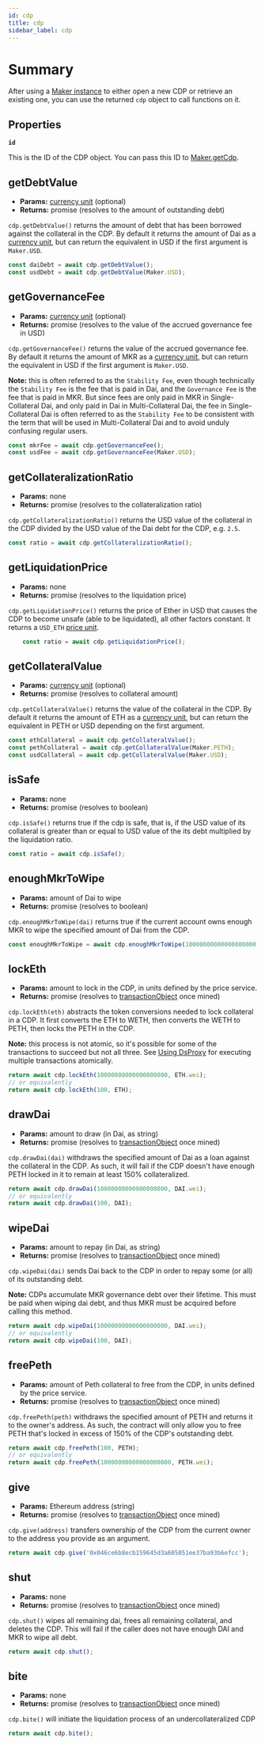 ```yaml
---
id: cdp
title: cdp
sidebar_label: cdp
---
```


# Summary

After using a [Maker instance](Maker) to either open a new CDP or retrieve an existing one, you can use the returned `cdp` object to call functions on it.

## Properties

**`id`**

This is the ID of the CDP object. You can pass this ID to [Maker.getCdp](Maker#getcdp).

## getDebtValue

- **Params:** [currency unit](Currency-units) (optional)
- **Returns:** promise (resolves to the amount of outstanding debt)

`cdp.getDebtValue()` returns the amount of debt that has been borrowed against the collateral in the CDP. By default it returns the amount of Dai as a [currency unit](https://makerdao.com/documentation/#units), but can return the equivalent in USD if the first argument is `Maker.USD`.

```js
const daiDebt = await cdp.getDebtValue();
const usdDebt = await cdp.getDebtValue(Maker.USD);
```

## getGovernanceFee

- **Params:** [currency unit](Currency-units) (optional)
- **Returns:** promise (resolves to the value of the accrued governance fee in USD)

`cdp.getGovernanceFee()` returns the value of the accrued governance fee. By default it returns the amount of MKR as a [currency unit](https://makerdao.com/documentation/#units), but can return the equivalent in USD if the first argument is `Maker.USD`.

**Note:** this is often referred to as the `Stability Fee`, even though technically the `Stability Fee` is the fee that is paid in Dai, and the `Governance Fee` is the fee that is paid in MKR. But since fees are only paid in MKR in Single-Collateral Dai, and only paid in Dai in Multi-Collateral Dai, the fee in Single-Collateral Dai is often referred to as the `Stability Fee` to be consistent with the term that will be used in Multi-Collateral Dai and to avoid unduly confusing regular users.

```js
const mkrFee = await cdp.getGovernanceFee();
const usdFee = await cdp.getGovernanceFee(Maker.USD);
```

## getCollateralizationRatio

- **Params:** none
- **Returns:** promise (resolves to the collateralization ratio)

`cdp.getCollateralizationRatio()` returns the USD value of the collateral in the CDP divided by the USD value of the Dai debt for the CDP, e.g. `2.5`.

```js
const ratio = await cdp.getCollateralizationRatio();
```

## **getLiquidationPrice**

- **Params:** none
- **Returns:** promise (resolves to the liquidation price)

`cdp.getLiquidationPrice()` returns the price of Ether in USD that causes the CDP to become unsafe (able to be liquidated), all other factors constant. It returns a `USD_ETH` [price unit](https://makerdao.com/documentation/#units).

```js
    const ratio = await cdp.getLiquidationPrice();
```

## getCollateralValue

- **Params:** [currency unit](Currency-units) (optional)
- **Returns:** promise (resolves to collateral amount)

`cdp.getCollateralValue()` returns the value of the collateral in the CDP. By default it returns the amount of ETH as a [currency unit](https://makerdao.com/documentation/#units), but can return the equivalent in PETH or USD depending on the first argument.

```js
const ethCollateral = await cdp.getCollateralValue();
const pethCollateral = await cdp.getCollateralValue(Maker.PETH);
const usdCollateral = await cdp.getCollateralValue(Maker.USD);
```

## isSafe

- **Params:** none
- **Returns:** promise (resolves to boolean)

`cdp.isSafe()` returns true if the cdp is safe, that is, if the USD value of its collateral is greater than or equal to USD value of the its debt multiplied by the liquidation ratio.

```js
const ratio = await cdp.isSafe();
```

## enoughMkrToWipe

- **Params:** amount of Dai to wipe
- **Returns:** promise (resolves to boolean)

`cdp.enoughMkrToWipe(dai)` returns true if the current account owns enough MKR to wipe the specified amount of Dai from the CDP.

```js
const enoughMkrToWipe = await cdp.enoughMkrToWipe(10000000000000000000, DAI.wei);
```

## lockEth

- **Params:** amount to lock in the CDP, in units defined by the price service.
- **Returns:** promise (resolves to [transactionObject](https://makerdao.com/documentation/#transactions) once mined)

`cdp.lockEth(eth)` abstracts the token conversions needed to lock collateral in a CDP. It first converts the ETH to WETH, then converts the WETH to PETH, then locks the PETH in the CDP.

**Note:** this process is not atomic, so it's possible for some of the transactions to succeed but not all three. See [Using DsProxy](https://makerdao.com/documentation/#proxy-service) for executing multiple transactions atomically.

```js
return await cdp.lockEth(10000000000000000000, ETH.wei);
// or equivalently
return await cdp.lockEth(100, ETH);
```

## drawDai

- **Params:** amount to draw (in Dai, as string)
- **Returns:** promise (resolves to [transactionObject](https://makerdao.com/documentation/#transactions) once mined)

`cdp.drawDai(dai)` withdraws the specified amount of Dai as a loan against the collateral in the CDP. As such, it will fail if the CDP doesn't have enough PETH locked in it to remain at least 150% collateralized.

```js
return await cdp.drawDai(10000000000000000000, DAI.wei);
// or equivalently
return await cdp.drawDai(100, DAI);
```

## wipeDai

- **Params:** amount to repay (in Dai, as string)
- **Returns:** promise (resolves to [transactionObject](https://makerdao.com/documentation/#transactions) once mined)

`cdp.wipeDai(dai)` sends Dai back to the CDP in order to repay some (or all) of its outstanding debt.

**Note:** CDPs accumulate MKR governance debt over their lifetime. This must be paid when wiping dai debt, and thus MKR must be acquired before calling this method.

```js
return await cdp.wipeDai(10000000000000000000, DAI.wei);
// or equivalently
return await cdp.wipeDai(100, DAI);
```

## freePeth

- **Params:** amount of Peth collateral to free from the CDP, in units defined by the price service.
- **Returns:** promise (resolves to [transactionObject](https://makerdao.com/documentation/#transactions) once mined)

`cdp.freePeth(peth)` withdraws the specified amount of PETH and returns it to the owner's address. As such, the contract will only allow you to free PETH that's locked in excess of 150% of the CDP's outstanding debt.

```js
return await cdp.freePeth(100, PETH);
// or equivalently
return await cdp.freePeth(10000000000000000000, PETH.wei);
```

## give

- **Params:** Ethereum address (string)
- **Returns:** promise (resolves to [transactionObject](https://makerdao.com/documentation/#transactions) once mined)

`cdp.give(address)` transfers ownership of the CDP from the current owner to the address you provide as an argument.

```js
return await cdp.give('0x046ce6b8ecb159645d3a605051ee37ba93b6efcc');
```

## shut

- **Params:** none
- **Returns:** promise (resolves to [transactionObject](https://makerdao.com/documentation/#transactions) once mined)

`cdp.shut()` wipes all remaining dai, frees all remaining collateral, and deletes the CDP. This will fail if the caller does not have enough DAI and MKR to wipe all debt.

```js
return await cdp.shut();
```

## **bite**

- **Params:** none
- **Returns:** promise (resolves to [transactionObject](https://makerdao.com/documentation/#transactions) once mined)

`cdp.bite()` will initiate the liquidation process of an undercollateralized CDP

```js
return await cdp.bite();
```
